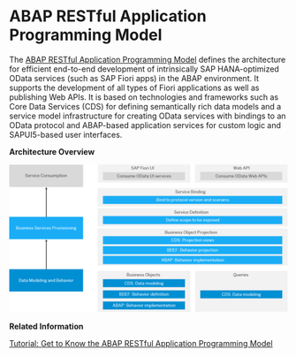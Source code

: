 <!-- loio33a301e3fff5404e89f090910f7bd978 -->

# ABAP RESTful Application Programming Model



The [ABAP RESTful Application Programming Model](https://help.sap.com/viewer/923180ddb98240829d935862025004d6/Cloud/en-US/289477a81eec4d4e84c0302fb6835035.html) defines the architecture for efficient end-to-end development of intrinsically SAP HANA-optimized OData services \(such as SAP Fiori apps\) in the ABAP environment. It supports the development of all types of Fiori applications as well as publishing Web APIs. It is based on technologies and frameworks such as Core Data Services \(CDS\) for defining semantically rich data models and a service model infrastructure for creating OData services with bindings to an OData protocol and ABAP-based application services for custom logic and SAPUI5-based user interfaces.

  
  
**Architecture Overview**

 

![](images/Image_Map_ABAP_Restful_Programming_Model_f2f7bc5.png)

**Related Information**  


[Tutorial: Get to Know the ABAP RESTful Application Programming Model](https://developers.sap.com/tutorials/abap-environment-restful-programming-model.html)

